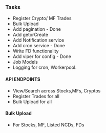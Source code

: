 ### Tasks
* Register Crypto/ MF Trades
* Bulk Upload 
* Add pagination - Done
* Add getorCreate 
* Add Notification service
* Add cron service - Done
* Write FD functionality
* Add viper for config - Done
* Job Models
* Logging for cron, Workerpool.  



#### API ENDPOINTS
* View/Search across Stocks,MFs, Cryptos
* Register Trades for all
* Bulk Upload for all


#### Bulk Upload
* For Stocks, MF, Listed NCDs, FDs
